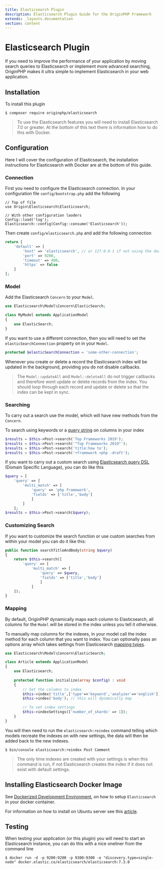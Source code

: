```yaml
---
title: Elasticsearch Plugin
description: Elasticsearch Plugin Guide for the OriginPHP Framework
extends: _layouts.documentation
section: content
---
```

# Elasticsearch Plugin

If you need to improve the performance of your application by moving search queries to Elasticsearch or implement more advanced searching, OriginPHP makes it ultra simple to implement Elasticsearch in your web application.

## Installation

To install this plugin

```linux
$ composer require originphp/elasticsearch
```

> To use the Elasticsearch features you will need to install Elasticsearch 7.0 or greater. At the bottom of this text there is information how to do this with Docker.

## Configuration

Here I will cover the configuration of Elasticsearch, the installation instructions for Elasticsearch with Docker are at the bottom of this guide.

### Connection

First you need to configure the Elasticsearch connection. In your configuration file `config/bootstrap.php` add the following

```
// Top of file
use Origin\Elasticsearch\Elasticsearch; 

// With other configuration laoders
Config::load('log');
Elasticsearch::config(Config::consume('Elasticsearch'));
```

Then create `config/elasticsearch.php` and add the following connection

```php
return [
    'default' => [
        'host' => 'elasticsearch', // or 127.0.0.1 if not using the docker version
        'port' => 9200,
        'timeout' => 400,
        'https' => false
    ]
];
```

### Model

Add the Elasticsearch `Concern` to your `Model`.

```php
use Elasticsearch\Model\Concern\ElasticSearch;

class MyModel extends ApplicationModel
{
    use ElasticSearch;
}
```

If you want to use a different connection, then you will need to set the `elasticSearchConnection` property on in your `Model`.

```php
protected $elasticSearchConnection = 'some-other-connection';
```

Whenever you create or delete a record the Elasticsearch index will be updated in the background, providing you do not disable callbacks.

> The `Model::updateAll` and `Model::deleteAll` do not trigger callbacks and therefore wont update or delete records from the index. You should loop through each record and update or delete so that the index can be kept in sync.

### Searching

To carry out a search use the model, which will have new methods from the `Concern`.

To search using keywords or a [query string](https://www.elastic.co/guide/en/elasticsearch/reference/current/query-dsl-query-string-query.html) on columns in your index

```php
$results = $this->Post->search('Top Frameworks 2019');
$results = $this->Post->search('"Top Frameworks 2019"');
$results = $this->Post->search('title:how to');
$results = $this->Post->search('+framework +php -draft');
```

If you want to carry out a custom search using [Elasticsearch query DSL](https://www.elastic.co/guide/en/elasticsearch/reference/current/query-dsl-bool-query.html) (Domain Specific Language), you can do like this

```php
$query = [
    'query' => [
        'multi_match' => [
            'query' => 'php framework',
            'fields' => ['title','body']
            ]
        ]
    ];
$results = $this->Post->search($query);
```

### Customizing Search

If you want to customize the search function or use custom searches from within your model you can do it like this:

```php
public function searchTitleAndBody(string $query)
{
    return $this->search([
        'query' => [
            'multi_match' => [
                'query' => $query,
                'fields' => ['title','body']
                ]
            ]
    ]);
}
```

### Mapping

By default, OriginPHP dynamically maps each column to Elasticsearch, all columns for the `Model` will be stored in the index unless you tell it otherwise.

To manually map columns for the indexes, in your model call the index method for each column that you want to index. You can optionally pass an options array which takes settings from Elasticsearch [mapping types](https://www.elastic.co/guide/en/elasticsearch/reference/current/mapping-types.html).

```php
use Elasticsearch\Model\Concern\ElasticSearch;

class Article extends ApplicationModel
{
    use Elasticsearch;
    
    protected function initialize(array $config) : void
    {
        // Set the columns to index
        $this->index('title',['type'=>'keyword','analyzer'=>'english']);
        $this->index('body'); // this will dynamically map

        // To set index settings
        $this->indexSettings(['number_of_shards' => 1]);
    }
}
```

You will then need to run the `elasticsearch:reindex` command telling which models recreate the indexes on with new settings, the data will then be added back to the new indexes.

```linux
$ bin/console elasticsearch:reindex Post Comment
```

> The only time indexes are created with your settings is when this command is run, if not Elasticsearch creates the index if it does not exist with default settings.

## Installing Elasticsearch Docker Image

See [Dockerized Development Environment](/docs/development/dockerized-development-environment), on how to setup `Elasticsearch` in your docker container.

For information on how to install on Ubuntu server see this [article](https://linuxize.com/post/how-to-install-elasticsearch-on-ubuntu-18-04/).

## Testing

When testing your application (or this plugin) you will need to start an Elasticsearch instance, you can do this with a nice oneliner from the command line

```
$ docker run -d -p 9200:9200 -p 9300:9300 -e "discovery.type=single-node" docker.elastic.co/elasticsearch/elasticsearch:7.3.0
```